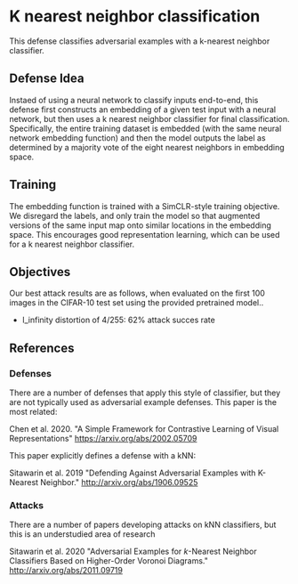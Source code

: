 # K nearest neighbor classification

This defense classifies adversarial examples with a k-nearest neighbor classifier.


## Defense Idea

Instaed of using a neural network to classify inputs end-to-end, this defense
first constructs an embedding of a given test input with a neural network, but
then uses a k nearest neighbor classifier for final classification. Specifically,
the entire training dataset is embedded (with the same neural network embedding
function) and then the model outputs the label as determined by a majority vote
of the eight nearest neighbors in embedding space.


## Training

The embedding function is trained with a SimCLR-style training objective. We
disregard the labels, and only train the model so that augmented versions of the
same input map onto similar locations in the embedding space. This encourages
good representation learning, which can be used for a k nearest neighbor classifier.


## Objectives

Our best attack results are as follows, when evaluated on the first 100 images
in the CIFAR-10 test set using the provided pretrained model..
- l_infinity distortion of 4/255: 62% attack succes rate


## References

### Defenses

There are a number of defenses that apply this style of classifier, but they are
not typically used as adversarial example defenses. This paper is the most related:

Chen et al. 2020. "A Simple Framework for Contrastive Learning of Visual Representations"
https://arxiv.org/abs/2002.05709

This paper explicitly defines a defense with a kNN:

Sitawarin et al. 2019 "Defending Against Adversarial Examples with K-Nearest Neighbor."
http://arxiv.org/abs/1906.09525

### Attacks

There are a number of papers developing attacks on kNN classifiers, but this is
an understudied area of research

Sitawarin et al. 2020 "Adversarial Examples for $k$-Nearest Neighbor Classifiers Based on Higher-Order Voronoi Diagrams."
http://arxiv.org/abs/2011.09719